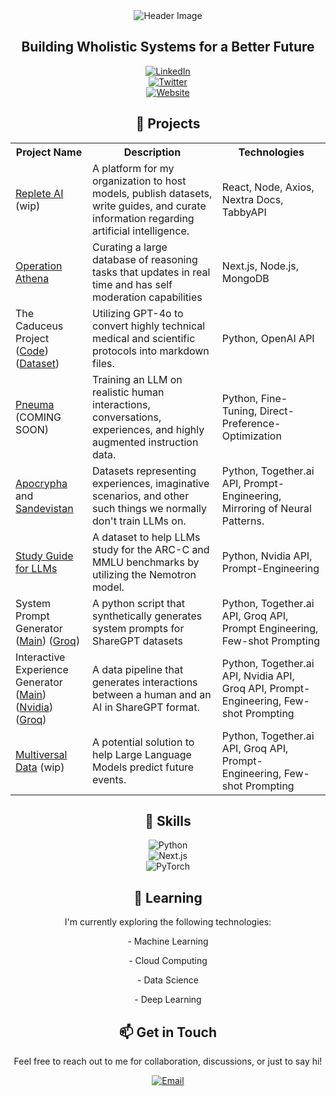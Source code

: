 <div align="center">
  <img src="https://github.com/Kquant03/Kquant03/assets/155934148/9d5ebea6-5dc7-48d1-a50c-a1310f37b379" alt="Header Image">

  <h2>Building Wholistic Systems for a Better Future</h2>

<div>
  <div>
    <a href="https://www.linkedin.com/in/stanley-sebastian-99336a2b0/" target="_blank">
      <img src="https://img.shields.io/badge/LinkedIn-blue?style=flat-square" alt="LinkedIn">
    </a>
  </div>
  <div>
    <a href="https://x.com/_kquant" target="_blank">
      <img src="https://img.shields.io/badge/Twitter-1DA1F2?style=flat-square&logo=twitter&logoColor=white" alt="Twitter">
    </a>
  </div>
  <div>
    <a href="https://repleteai.com/" target="_blank">
      <img src="https://img.shields.io/badge/Website-blueviolet?style=flat-square&logo=link&logoColor=white" alt="Website">
    </a>
  </div>
</div>

  <h2>🚀 Projects</h2>
  
  <table>
    <tr>
      <th>Project Name</th>
      <th>Description</th>
      <th>Technologies</th>
    </tr>
    <tr>
      <td><a href="https://repleteai.com/">Replete AI</a> (wip)</td>
      <td>A platform for my organization to host models, publish datasets, write guides, and curate information regarding artificial intelligence.</td>
      <td>React, Node, Axios, Nextra Docs, TabbyAPI</td>
    </tr>
    <tr>
      <td><a href="https://operation-athena.repleteai.com/">Operation Athena</a></td>
      <td>Curating a large database of reasoning tasks that updates in real time and has self moderation capabilities</td>
      <td>Next.js, Node.js, MongoDB</td>
    </tr>
    <tr>
      <td>The Caduceus Project<br>(<a href="https://github.com/Kquant03/caduceus">Code</a>) (<a href="https://huggingface.co/datasets/Kquant03/Caduceus-Dataset">Dataset</a>)</td>
      <td>Utilizing GPT-4o to convert highly technical medical and scientific protocols into markdown files.</td>
      <td>Python, OpenAI API</td>
    </tr>
    <tr>
      <td><a href="https://huggingface.co/Replete-AI/L3-Pneuma-8B">Pneuma</a><br>(COMING SOON)</td>
      <td>Training an LLM on realistic human interactions, conversations, experiences, and highly augmented instruction data.</td>
      <td>Python, Fine-Tuning, Direct-Preference-Optimization </td>
    </tr>
    <tr>
      <td><a href="https://huggingface.co/datasets/Replete-AI/Apocrypha">Apocrypha</a> and <a href="https://huggingface.co/datasets/Replete-AI/Sandevistan">Sandevistan</a></td>
      <td>Datasets representing experiences, imaginative scenarios, and other such things we normally don't train LLMs on.</td>
      <td>Python, Together.ai API, Prompt-Engineering, Mirroring of Neural Patterns.</td>
    </tr>
    <tr>
      <td><a href="https://huggingface.co/datasets/Kquant03/Nemotron-Study-Guide">Study Guide for LLMs</a></td>
      <td>A dataset to help LLMs study for the ARC-C and MMLU benchmarks by utilizing the Nemotron model.</td>
      <td>Python, Nvidia API, Prompt-Engineering</td>
    </tr>
    <tr>
      <td>System Prompt Generator<br>(<a href="https://github.com/Replete-AI/System-Prompt-Generator">Main</a>) (<a href="https://github.com/Replete-AI/System-Prompt-Generator/tree/groq">Groq</a>)</td>
      <td>A python script that synthetically generates system prompts for ShareGPT datasets</td>
      <td>Python, Together.ai API, Groq API, Prompt Engineering, Few-shot Prompting</td>
    </tr>
    <tr>
      <td>Interactive Experience Generator<br>(<a href="https://github.com/Replete-AI/Interactive-Experience-Generator">Main</a>) (<a href="https://github.com/Replete-AI/Interactive-Experience-Generator/tree/nvidia">Nvidia</a>) (<a href="https://github.com/Replete-AI/Interactive-Experience-Generator/tree/groq">Groq</a>)</td>
      <td>A data pipeline that generates interactions between a human and an AI in ShareGPT format.</td>
      <td>Python, Together.ai API, Nvidia API, Groq API, Prompt-Engineering, Few-shot Prompting</td>
    </tr>
      <td><a href="https://docs.google.com/document/d/15i8nZSVJju73kHg7vkRbAw6LOknt9ORoqzdOrZu6UX4/edit?usp=sharing">Multiversal Data</a> (wip)</td>
      <td>A potential solution to help Large Language Models predict future events.</td>
      <td>Python, Together.ai API, Groq API, Prompt-Engineering, Few-shot Prompting</td>
    </tr>
  </table>
  
  <h2>💼 Skills</h2>

<p>
  <img src="https://img.shields.io/badge/Python-3776AB?style=flat-square&logo=python&logoColor=white" alt="Python"><br>
  <img src="https://img.shields.io/badge/Next.js-000000?style=flat-square&logo=next.js&logoColor=white" alt="Next.js"><br>
  <img src="https://img.shields.io/badge/PyTorch-EE4C2C?style=flat-square&logo=pytorch&logoColor=white" alt="PyTorch">
</p>
  
  <h2>🌱 Learning</h2>
  
  <p>I'm currently exploring the following technologies:</p>
  
   <p>- Machine Learning</p>
   <p>- Cloud Computing</p>
   <p>- Data Science</p>
   <p>- Deep Learning</p>
  
  <h2>📫 Get in Touch</h2>
  
  <p>Feel free to reach out to me for collaboration, discussions, or just to say hi!</p>
  
  <a href="mailto:kquant@repleteai.com">
    <img src="https://img.shields.io/badge/Email-D14836?style=flat-square&logo=gmail&logoColor=white" alt="Email">
  </a>
</div>

